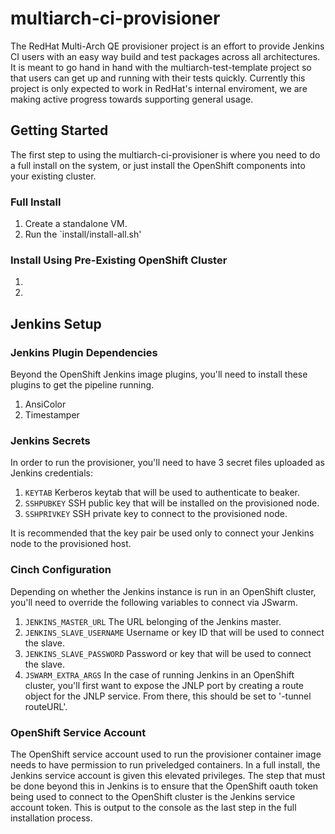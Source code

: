 # multiarch-ci-provisioner
The RedHat Multi-Arch QE provisioner project is an effort to provide Jenkins CI users with an easy way build and test packages across all architectures. It is meant to go hand in hand with the multiarch-test-template project so that users can get up and running with their tests quickly. Currently this project is only expected to work in RedHat's internal enviroment, we are making active progress towards supporting general usage.

## Getting Started
The first step to using the multiarch-ci-provisioner is where you need to do a full install on the system, or just install the OpenShift components into your existing cluster.

### Full Install
1. Create a standalone VM.
2. Run the `install/install-all.sh'

### Install Using Pre-Existing OpenShift Cluster
1. 
2. 

## Jenkins Setup
### Jenkins Plugin Dependencies
Beyond the OpenShift Jenkins image plugins, you'll need to install these plugins to get the pipeline running.
1. AnsiColor
2. Timestamper

### Jenkins Secrets
In order to run the provisioner, you'll need to have 3 secret files uploaded as Jenkins credentials:
1. `KEYTAB`
Kerberos keytab that will be used to authenticate to beaker.
2. `SSHPUBKEY`
SSH public key that will be installed on the provisioned node.
3. `SSHPRIVKEY`
SSH private key to connect to the provisioned node.

It is recommended that the key pair be used only to connect your Jenkins node to the provisioned host.

### Cinch Configuration
Depending on whether the Jenkins instance is run in an OpenShift cluster, you'll need to override the following variables to connect via JSwarm.
1. `JENKINS_MASTER_URL`
The URL belonging of the Jenkins master.
2. `JENKINS_SLAVE_USERNAME`
Username or key ID that will be used to connect the slave.
3. `JENKINS_SLAVE_PASSWORD`
Password or key that will be used to connect the slave.
4. `JSWARM_EXTRA_ARGS`
In the case of running Jenkins in an OpenShift cluster, you'll first want to expose the JNLP port by creating a route object for the JNLP service. From there, this should be set to '-tunnel routeURL'.

### OpenShift Service Account
The OpenShift service account used to run the provisioner container image needs to have permission to run priveledged containers. In a full install, the Jenkins service account is given this elevated privileges. The step that must be done beyond this in Jenkins is to ensure that the OpenShift oauth token being used to connect to the OpenShift cluster is the Jenkins service account token. This is output to the console as the last step in the full installation process.
